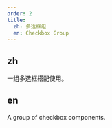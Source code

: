 ```yaml
---
order: 2
title:
  zh: 多选框组
  en: Checkbox Group
---
```


## zh

一组多选框搭配使用。

## en

A group of checkbox components.
